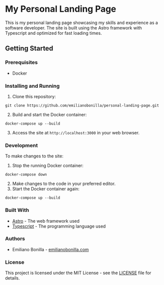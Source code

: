 My Personal Landing Page
========================

This is my personal landing page showcasing my skills and experience as a software developer. The site is built using the Astro framework with Typescript and optimized for fast loading times.

Getting Started
---------------

### Prerequisites

- Docker

### Installing and Running

1. Clone this repository:

```
git clone https://github.com/emilianobonilla/personal-landing-page.git

```

2. Build and start the Docker container:

```
docker-compose up --build

```

3. Access the site at `http://localhost:3000` in your web browser.

### Development

To make changes to the site:

1. Stop the running Docker container:

```
docker-compose down

```

2. Make changes to the code in your preferred editor.
3. Start the Docker container again:

```
docker-compose up --build

```

### Built With

- [Astro](https://astro.build/) - The web framework used
- [Typescript](https://www.typescriptlang.org/) - The programming language used

### Authors

- Emiliano Bonilla - [emilianobonilla.com](https://emilianobonilla.com/)

### License

This project is licensed under the MIT License - see the [LICENSE](LICENSE) file for details.

